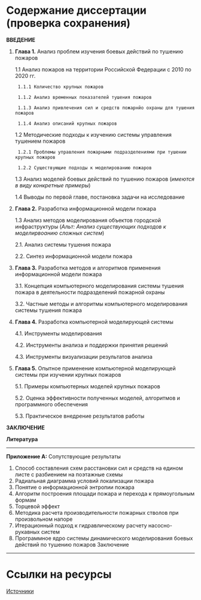 # Содержание диссертации (проверка сохранения)

**ВВЕДЕНИЕ**
1. **Глава 1.** Анализ проблем изучения боевых действий по тушению пожаров

    1.1 Анализ пожаров на территории Российской Федерации с 2010 по 2020 гг.

        1.1.1 Количество крупных пожаров

        1.1.2 Анализ временных показателей тушения пожаров

        1.1.3 Анализ привлечения сил и средств пожарнйо охраны для тушения пожаров

        1.1.4 Анализ описаний крупных пожаров    

    1.2 Методические подходы к изучению системы управления тушением пожаров

        1.2.1 Проблемы управления пожарными подразделениями при тушении крупных пожаров
        
        1.2.2 Существующие подходы к моделированию пожаров

    1.3 Анализ моделей боевых действий по тушению пожаров (*имеются в виду конкретные примеры*)

    1.4 Выводы по первой главе, постановка задачи на исследование

2. **Глава 2.** Разработка информационной модели пожара

    1.3 Анализ методов моделирования объектов городской инфраструктуры (*Альт: Анализ существующих подходов к моделирвоанию сложных систем*)

    2.1. Анализ системы тушения пожара

    2.2. Синтез информационной модели пожара

3. **Глава 3.** Разработка методов и алгоритмов применения информационной модели пожара

    3.1. Концепция компьютерного моделирования системы тушения пожара в деятельности подразделений пожарной охраны

    3.2. Частные методы и алгоритмы компьютерного моделирования системы тушения пожара

4. **Глава 4.** Разработка компьютерной моделирующей системы

    4.1. Инструменты моделирования

    4.2. Инструменты анализа и поддержки принятия решений

    4.3. Инструменты визуализации результатов анализа

5. **Глава 5.** Опытное применение компьютерной моделирующей системы при изучении крупных пожаров

    5.1. Примеры компьютерных моделей крупных пожаров

    5.2. Оценка эффективности полученных моделей, алгоритмов и программного обеспечения

    5.3. Практическое внедрение результатов работы

**ЗАКЛЮЧЕНИЕ**

**Литература**

---

**Приложение А:** Сопутствующие результаты
1. Способ составления схем расстановки сил и средств на едином листе с разбиением на поэтажные схемы
2. Радиальная диаграмма условий локализации пожара
3. Понятие о информационной энтропии пожара
4. Алгоритм построения площади пожара и перехода к прямоугольным формам
5. Торцевой эффект
6. Методика расчета производительности пожарных стволов при произвольном напоре
7. Итерационный подход к гидравлическому расчету насосно-рукавных систем
8. Программное ядро системы динамического моделирования боевых действий по тушению пожаров
Заключение

---

# Ссылки на ресурсы

[Источники](https://cloud.mail.ru/public/ToJr%2F5hHbgC66Y)